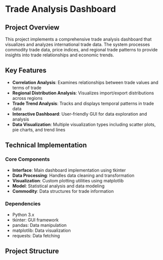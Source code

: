 # Trade Analysis Dashboard

## Project Overview
This project implements a comprehensive trade analysis dashboard that visualizes and analyzes international trade data. The system processes commodity trade data, price indices, and regional trade patterns to provide insights into trade relationships and economic trends.

## Key Features
- **Correlation Analysis**: Examines relationships between trade values and terms of trade
- **Regional Distribution Analysis**: Visualizes import/export distributions across regions
- **Trade Trend Analysis**: Tracks and displays temporal patterns in trade data
- **Interactive Dashboard**: User-friendly GUI for data exploration and analysis
- **Data Visualization**: Multiple visualization types including scatter plots, pie charts, and trend lines

## Technical Implementation
### Core Components
- **Interface**: Main dashboard implementation using tkinter
- **Data Processing**: Handles data cleaning and transformation
- **Visualization**: Custom plotting utilities using matplotlib
- **Model**: Statistical analysis and data modeling
- **Commodity**: Data structures for trade information

### Dependencies
- Python 3.x
- tkinter: GUI framework
- pandas: Data manipulation
- matplotlib: Data visualization
- requests: Data fetching

## Project Structure